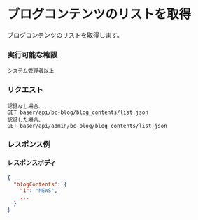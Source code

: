 # ブログコンテンツのリストを取得

ブログコンテンツのリストを取得します。

### 実行可能な権限
```
システム管理者以上
```

### リクエスト
```
認証なし場合、
GET baser/api/bc-blog/blog_contents/list.json
認証した場合、
GET baser/api/admin/bc-blog/blog_contents/list.json
```

### レスポンス例
#### レスポンスボディ
```json
{
  "blogContents": {
    "1": "NEWS",
    ...
  }
}


```
